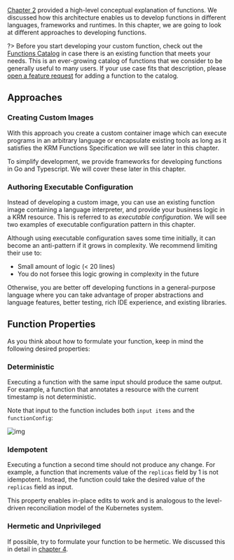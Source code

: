 [Chapter 2] provided a high-level conceptual explanation of functions. We
discussed how this architecture enables us to develop functions in different
languages, frameworks and runtimes. In this chapter, we are going to look at
different approaches to developing functions.

?> Before you start developing your custom function, check out the
[Functions Catalog](https://catalog.kpt.dev/ ":target=_self") in case there is
an existing function that meets your needs. This is an ever-growing catalog of
functions that we consider to be generally useful to many users. If your use
case fits that description, please [open a feature request][fr] for adding a
function to the catalog.

## Approaches

### Creating Custom Images

With this approach you create a custom container image which can execute
programs in an arbitrary language or encapsulate existing tools as long as it
satisfies the KRM Functions Specification we will see later in this chapter.

To simplify development, we provide frameworks for developing functions in Go
and Typescript. We will cover these later in this chapter.

### Authoring Executable Configuration

Instead of developing a custom image, you can use an existing function image
containing a language interpreter, and provide your business logic in a KRM
resource. This is referred to as _executable configuration_. We will see two
examples of executable configuration pattern in this chapter.

Although using executable configuration saves some time initially, it can become
an anti-pattern if it grows in complexity. We recommend limiting their use to:

- Small amount of logic (< 20 lines)
- You do not forsee this logic growing in complexity in the future

Otherwise, you are better off developing functions in a general-purpose language
where you can take advantage of proper abstractions and language features,
better testing, rich IDE experience, and existing libraries.

## Function Properties

As you think about how to formulate your function, keep in mind the following
desired properties:

### Deterministic

Executing a function with the same input should produce the same output. For
example, a function that annotates a resource with the current timestamp is not
deterministic.

Note that input to the function includes both `input items` and the
`functionConfig`:

![img](/static/images/func.svg)

### Idempotent

Executing a function a second time should not produce any change. For example, a
function that increments value of the `replicas` field by 1 is not idempotent.
Instead, the function could take the desired value of the `replicas` field as
input.

This property enables in-place edits to work and is analogous to the
level-driven reconciliation model of the Kubernetes system.

### Hermetic and Unprivileged

If possible, try to formulate your function to be hermetic. We discussed this in
detail in [chapter 4].

[chapter 2]: /book/02-concepts/03-functions
[chapter 4]:
  /book/04-using-functions/02-imperative-function-execution?id=privileged-execution
[fr]:
  https://github.com/GoogleContainerTools/kpt/issues/new?assignees=&labels=enhancement&template=feature_request.md&title=
[functions specification]:
  /book/05-developing-functions/01-functions-specification
